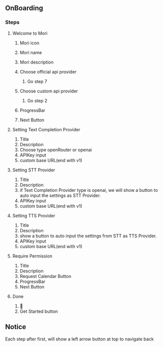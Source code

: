 ## OnBoarding

### Steps

1. Welcome to Mori
   1. Mori icon
   2. Mori name
   3. Mori description
   4. Choose official api provider
      1. Go step 7

   5. Choose custom api provider
      1. Go step 2

   6. ProgressBar
   7. Next Button

2. Setting Text Completion Provider
   1. Title
   2. Description
   3. Choose type openRouter or openai
   4. APIKey input
   5. custom base URL(end with v1)

3. Setting STT Provider
   1. Title
   2. Description
   3. if Text Completion Provider type is openai, we will show a button to auto input the settings as STT Provider.
   4. APIKey input
   5. custom base URL(end with v1)

4. Setting TTS Provider
   1. Title
   2. Description
   3. show a button to auto input the settings from STT as TTS Provider.
   4. APIKey input
   5. custom base URL(end with v1)

5. Require Permission
   1. Title
   2. Description
   3. Request Calendar Button
   4. ProgressBar
   5. Next Button

6. Done
   1. 🎉
   2. Get Started button   


## Notice

Each step after first, will show a left arrow button at top to navigate back

